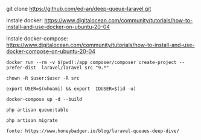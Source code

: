 git clone https://github.com/ed-an/deep-queue-laravel.git


instale docker:
https://www.digitalocean.com/community/tutorials/how-to-install-and-use-docker-on-ubuntu-20-04

instale docker-compose:
https://www.digitalocean.com/community/tutorials/how-to-install-and-use-docker-compose-on-ubuntu-20-04


```
docker run --rm -v $(pwd):/app composer/composer create-project --prefer-dist  laravel/laravel src "9.*"
```
```
chown -R $user:$user -R src
```
```
export USER=$(whoami) && export  IDUSER=$(id -u)
```
```
docker-compose up -d --build
```

````
php artisan queue:table
````
```
php artisan migrate
```

```
fonte: https://www.honeybadger.io/blog/laravel-queues-deep-dive/
```
